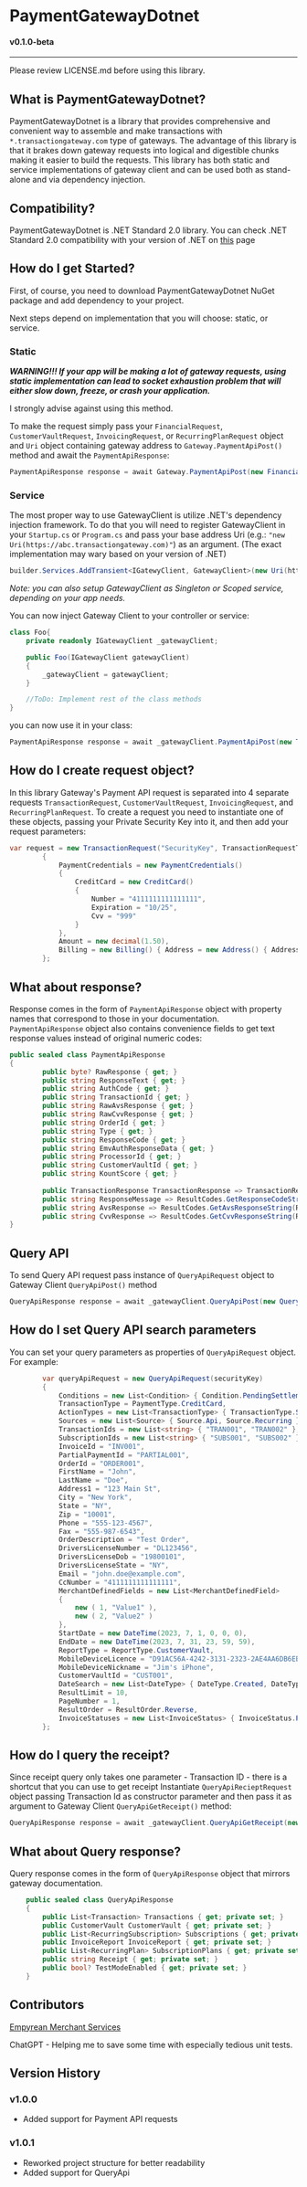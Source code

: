 # PaymentGatewayDotnet

#### v0.1.0-beta

---

Please review LICENSE.md before using this library. 

## What is PaymentGatewayDotnet?
PaymentGatewayDotnet is a library that provides comprehensive and convenient way to assemble and make transactions with `*.transactiongateway.com` type of gateways.
The advantage of this library is that it brakes down gateway requests into logical and digestible chunks making it easier to build the requests. 
This library has both static and service implementations of gateway client and can be used both as stand-alone and via dependency injection.

## Compatibility?
PaymentGatewayDotnet is .NET Standard 2.0 library. You can check .NET Standard 2.0 compatibility with your version of .NET on [this](https://learn.microsoft.com/en-us/dotnet/standard/net-standard?tabs=net-standard-2-0) page 

## How do I get Started?
First, of course, you need to download PaymentGatewayDotnet NuGet package and add dependency to your project.

Next steps depend on implementation that you will choose: static, or service.

### Static
_**WARNING!!! If your app will be making a lot of gateway requests, using static implementation can lead to socket exhaustion problem that will either slow down, freeze, or crash your application.**_

I strongly advise against using this method. 

To make the request simply pass your `FinancialRequest`, `CustomerVaultRequest`, `InvoicingRequest`, or `RecurringPlanRequest` object and `Uri` object containing gateway address to `Gateway.PaymentApiPost()` method and await the `PaymentApiResponse`:

``` C#
PaymentApiResponse response = await Gateway.PaymentApiPost(new FinancialRequest("YourPrivateKey"), new Uri("YourGatewayUri"));
```

### Service
The most proper way to use GatewayClient is utilize .NET's dependency injection framework. To do that you will need to register GatewayClient in your `Startup.cs` or `Program.cs` and pass your base address Uri (e.g.: `"new Uri(https://abc.transactiongateway.com)"`) as an argument.
(The exact implementation may wary based on your version of .NET)

``` C#
builder.Services.AddTransient<IGatewyClient, GatewayClient>(new Uri(https://abc.transactiongateway.com));
```
_Note: you can also setup GatewayClient as Singleton or Scoped service, depending on your app needs._

You can now inject Gateway Client to your controller or service:
``` C#
class Foo{
    private readonly IGatewayClient _gatewayClient;

    public Foo(IGatewayClient gatewayClient)
    {
        _gatewayClient = gatewayClient;
    }

    //ToDo: Implement rest of the class methods
}
```
you can now use it in your class:

``` C#
PaymentApiResponse response = await _gatewayClient.PaymentApiPost(new TransactionRequest("YourPrivateKey", FinancialRequestType.Sale));

```



## How do I create request object?
In this library Gateway's Payment API request is separated into 4 separate requests `TransactionRequest`, `CustomerVaultRequest`, `InvoicingRequest`, and `RecurringPlanRequest`.
To create a request you need to instantiate one of these objects, passing your Private Security Key into it, and then add your request parameters:

```C#
var request = new TransactionRequest("SecurityKey", TransactionRequestType.Sale)
        {
            PaymentCredentials = new PaymentCredentials()
            {
                CreditCard = new CreditCard()
                {
                    Number = "4111111111111111",
                    Expiration = "10/25",
                    Cvv = "999"
                }
            },
            Amount = new decimal(1.50),
            Billing = new Billing() { Address = new Address() { Address1 = "888", PostalZip = "77777" } },
        };

```

## What about response?

Response comes in the form of `PaymentApiResponse` object with property names that correspond to those in your documentation.  
`PaymentApiResponse` object also contains convenience fields to get text response values instead of original numeric codes:

```C#
public sealed class PaymentApiResponse
{
        public byte? RawResponse { get; }
        public string ResponseText { get; }
        public string AuthCode { get; }
        public string TransactionId { get; }
        public string RawAvsResponse { get; }
        public string RawCvvResponse { get; }
        public string OrderId { get; }
        public string Type { get; }
        public string ResponseCode { get; }
        public string EmvAuthResponseData { get; }
        public string ProcessorId { get; }
        public string CustomerVaultId { get; }
        public string KountScore { get; }
        
        public TransactionResponse TransactionResponse => TransactionResponseUtils.ParseByte(RawResponse);
        public string ResponseMessage => ResultCodes.GetResponseCodeString(ResponseCode);
        public string AvsResponse => ResultCodes.GetAvsResponseString(RawAvsResponse);
        public string CvvResponse => ResultCodes.GetCvvResponseString(RawCvvResponse);
}
```

## Query API
To send Query API request pass instance of `QueryApiRequest` object to Gateway Client `QueryApiPost()` method

```C#
QueryApiResponse response = await _gatewayClient.QueryApiPost(new QueryApiRequest("YourPrivateKey"));

```

## How do I set Query API search parameters 
You can set your query parameters as properties of `QueryApiRequest` object.  For example:

```C#
        var queryApiRequest = new QueryApiRequest(securityKey)
        {
            Conditions = new List<Condition> { Condition.PendingSettlement, Condition.Complete },
            TransactionType = PaymentType.CreditCard,
            ActionTypes = new List<TransactionType> { TransactionType.Sale, TransactionType.Auth },
            Sources = new List<Source> { Source.Api, Source.Recurring },
            TransactionIds = new List<string> { "TRAN001", "TRAN002" },
            SubscriptionIds = new List<string> { "SUBS001", "SUBS002" },
            InvoiceId = "INV001",
            PartialPaymentId = "PARTIAL001",
            OrderId = "ORDER001",
            FirstName = "John",
            LastName = "Doe",
            Address1 = "123 Main St",
            City = "New York",
            State = "NY",
            Zip = "10001",
            Phone = "555-123-4567",
            Fax = "555-987-6543",
            OrderDescription = "Test Order",
            DriversLicenseNumber = "DL123456",
            DriversLicenseDob = "19800101",
            DriversLicenseState = "NY",
            Email = "john.doe@example.com",
            CcNumber = "4111111111111111",
            MerchantDefinedFields = new List<MerchantDefinedField>
            {
                new ( 1, "Value1" ),
                new ( 2, "Value2" )
            },
            StartDate = new DateTime(2023, 7, 1, 0, 0, 0),
            EndDate = new DateTime(2023, 7, 31, 23, 59, 59),
            ReportType = ReportType.CustomerVault,
            MobileDeviceLicence = "D91AC56A-4242-3131-2323-2AE4AA6DB6EB,any_mobile",
            MobileDeviceNickname = "Jim's iPhone",
            CustomerVaultId = "CUST001",
            DateSearch = new List<DateType> { DateType.Created, DateType.Updated },
            ResultLimit = 10,
            PageNumber = 1,
            ResultOrder = ResultOrder.Reverse,
            InvoiceStatuses = new List<InvoiceStatus> { InvoiceStatus.Paid, InvoiceStatus.Closed }
        };

```

## How do I query the receipt? 
Since receipt query only takes one parameter - Transaction ID - there is a shortcut that you can use to get receipt
Instantiate `QueryApiRecieptRequest` object passing Transaction Id as constructor parameter and then pass it as argument to Gateway Client `QueryApiGetReceipt()` method: 

```C#
QueryApiResponse response = await _gatewayClient.QueryApiGetReceipt(new QueryApiRecieptRequest("Your Transaction ID"));

```

## What about Query response?
 
Query response comes in the form of `QueryApiResponse` object that mirrors gateway documentation.

```C#
    public sealed class QueryApiResponse
    {
        public List<Transaction> Transactions { get; private set; }
        public CustomerVault CustomerVault { get; private set; }
        public List<RecurringSubscription> Subscriptions { get; private set; }
        public InvoiceReport InvoiceReport { get; private set; }
        public List<RecurringPlan> SubscriptionPlans { get; private set; }
        public string Receipt { get; private set; }
        public bool? TestModeEnabled { get; private set; }
    }
```



## Contributors
[Empyrean Merchant Services](https://empyreanms.com/)

ChatGPT - Helping me to save some time with especially tedious unit tests.

## Version History

### v1.0.0

- Added support for Payment API requests

### v1.0.1

- Reworked project structure for better readability
- Added support for QueryApi